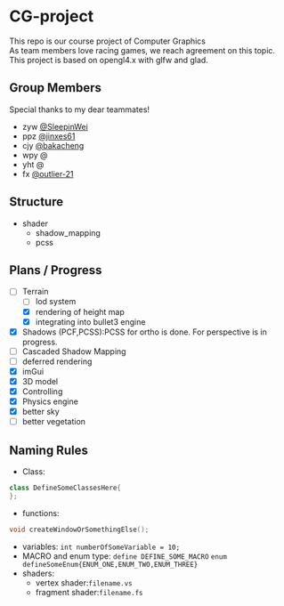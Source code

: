 # CG-project 
This repo is our course project of Computer Graphics   
As team members love racing games, we reach agreement on this topic.   
This project is based on opengl4.x with glfw and glad. 
## Group Members 
Special thanks to my dear teammates! 
+  zyw [@SleepinWei](https://github.com/SleepinWei) 
+  ppz [@jinxes61](https://github.com/jinxes61)
+  cjy [@bakacheng](https://github.com/bakacheng) 
+  wpy @ 
+  yht @ 
+  fx [@outlier-21](https://github.com/outlier-21) 
## Structure 
+  shader 
    +  shadow_mapping
    +  pcss
## Plans / Progress 
- [ ] Terrain 
    - [ ] lod system 
    - [x] rendering of height map  
    - [x] integrating into bullet3 engine 
- [x] Shadows (PCF,PCSS):PCSS for ortho is done. For perspective is in progress. 
- [ ] Cascaded Shadow Mapping   
- [ ] deferred rendering 
- [x] imGui   
- [x] 3D model   
- [x] Controlling   
- [x] Physics engine   
- [x] better sky  
- [ ] better vegetation
## Naming Rules 
+   Class: 
```C++
class DefineSomeClassesHere{
};
```
+   functions:
```C++
void createWindowOrSomethingElse();
```
+   variables:
`int numberOfSomeVariable = 10;`
+   MACRO and enum type:
`define DEFINE_SOME_MACRO`
`enum defineSomeEnum{ENUM_ONE,ENUM_TWO,ENUM_THREE}`
+   shaders: 
    +   vertex shader:`filename.vs`
    +   fragment shader:`filename.fs`
